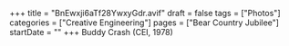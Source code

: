 +++
title = "BnEwxji6aTf28YwxyGdr.avif"
draft = false
tags = ["Photos"]
categories = ["Creative Engineering"]
pages = ["Bear Country Jubilee"]
startDate = ""
+++
Buddy Crash (CEI, 1978)
